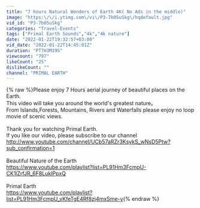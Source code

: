 ```yaml
---
title: "7 hours Natural Wonders of Earth 4K( No Ads in the middle)"
image: "https:\/\/i.ytimg.com\/vi\/P3-7b05uSkg\/hqdefault.jpg"
vid_id: "P3-7b05uSkg"
categories: "Travel-Events"
tags: ["Primal Earth Sounds","4k","4k nature"]
date: "2022-01-22T19:32:57+03:00"
vid_date: "2022-01-22T14:45:01Z"
duration: "PT7H3M19S"
viewcount: "797"
likeCount: "25"
dislikeCount: ""
channel: "PRIMAL EARTH"
---
```

{% raw %}Please enjoy 7 Hours aerial journey of beautiful places on the Earth.<br />This video will take you around the world's greatest nature。<br />From Islands,Forests, Mountains, Rivers and Waterfalls please enjoy no loop movie of scenic views.<br /><br />Thank you for watching Primal Earth.<br />If you like our video, please subscribe to our channel<br /><a rel="nofollow" target="blank" href="http://www.youtube.com/channel/UCb57aRZr3KsykS_wNsD5Ptw?sub_confirmation=1">http://www.youtube.com/channel/UCb57aRZr3KsykS_wNsD5Ptw?sub_confirmation=1</a><br /><br />Beautiful Nature of the Earth<br /><a rel="nofollow" target="blank" href="https://www.youtube.com/playlist?list=PL91Hm3FcmpU-CK1lZrfJR_6F8LukIPpxQ">https://www.youtube.com/playlist?list=PL91Hm3FcmpU-CK1lZrfJR_6F8LukIPpxQ</a><br /><br />Primal Earth <br /><a rel="nofollow" target="blank" href="https://www.youtube.com/playlist?list=PL91Hm3FcmpU_vKfeTgE4Rf8zj4mxSme-y">https://www.youtube.com/playlist?list=PL91Hm3FcmpU_vKfeTgE4Rf8zj4mxSme-y</a>{% endraw %}
